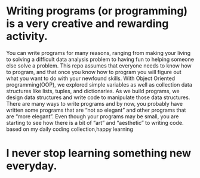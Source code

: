 # Writing programs (or programming) is a very creative and rewarding activity.
You can write programs for many reasons, ranging from making your living to solving a difficult data analysis problem to having fun to helping someone else solve a problem. This repo assumes that everyone needs to know how to program, and that once you know how to program you will figure out what you want to do with your newfound skills.
With Object Oriented programming(OOP), we explored simple variables as well as collection data structures like lists, tuples, and dictionaries.
As we build programs, we design data structures and write code to manipulate those data structures. There are many ways to write programs and by now, you probably have written some programs that are “not so elegant” and other programs that are “more elegant”. Even though your programs may be small, you are starting to see how there is a bit of “art” and “aesthetic” to writing code.
based on my daily coding collection,happy learning
# I never stop learning something new everyday.
